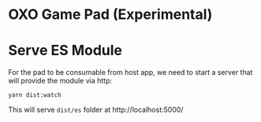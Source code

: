 # OXO Game Pad (Experimental)


# Serve ES Module

For the pad to be consumable from host app, we need to start a server that will provide the module via http:

```
yarn dist:watch
```

This will serve `dist/es` folder at http://localhost:5000/